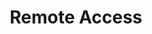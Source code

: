 ---
layout: default
title: Remote Access
parent: Device Details
grand_parent: GUI
nav_order: 4
permalink: /gui/device-details/remote-access
---